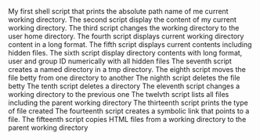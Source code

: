 My first shell script that prints the absolute path name of me current working directory.
The second script display the content of my current working directory.
The third script changes the working directory to the user home directory.
The fourth script displays current working directory content in a long format.
The fifth script displays current contents including hidden files.
The sixth script display directory contents with long format, user and group ID numerically with all hidden files
The seventh script creates a named directory in a tmp directory.
The eighth script moves the file betty from one directory to another
The nighth script deletes the file betty
The tenth script deletes a directory
The eleventh script changes a working directory to the previous one
The twelvth script lists all files including the parent working directory
The thirteenth script prints the type of file created
The fourteenth script creates a symbolic link that points to a file.
The fifteenth script copies HTML files from a working directory to the parent working directory
